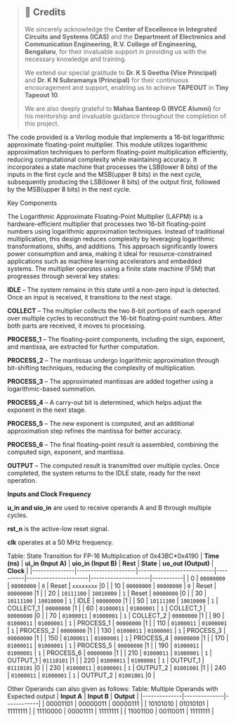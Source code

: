 > ## 📌 Credits  
>  
> We sincerely acknowledge the **Center of Excellence in Integrated Circuits and Systems (ICAS)** and the **Department of Electronics and Communication Engineering, R.V. College of Engineering, Bengaluru**, for their invaluable support in providing us with the necessary knowledge and training.  
>  
> We extend our special gratitude to **Dr. K S Geetha (Vice Principal)** and **Dr. K N Subramanya (Principal)** for their continuous encouragement and support, enabling us to achieve **TAPEOUT** in **Tiny Tapeout 10**.  
>  
> We are also deeply grateful to **Mahaa Santeep G (RVCE Alumni)** for his mentorship and invaluable guidance throughout the completion of this project.  
  

The code provided is a Verilog module that implements a 16-bit logarithmic approximate floating-point multiplier. This module utilizes logarithmic approximation techniques to perform floating-point multiplication efficiently, reducing computational complexity while maintaining accuracy. It incorporates a state machine that processes the LSB(lower 8 bits) of the inputs in the first cycle and the MSB(upper 8 bits) in the next cycle, subsequently producing the LSB(lower 8 bits) of the output first, followed by the MSB(upper 8 bits) in the next cycle.

Key Components

The Logarithmic Approximate Floating-Point Multiplier (LAFPM) is a hardware-efficient multiplier that processes two 16-bit floating-point numbers using logarithmic approximation techniques. Instead of traditional multiplication, this design reduces complexity by leveraging logarithmic transformations, shifts, and additions. This approach significantly lowers power consumption and area, making it ideal for resource-constrained applications such as machine learning accelerators and embedded systems.
The multiplier operates using a finite state machine (FSM) that progresses through several key states:

**IDLE** – The system remains in this state until a non-zero input is detected. Once an input is received, it transitions to the next stage.

**COLLECT** – The multiplier collects the two 8-bit portions of each operand over multiple cycles to reconstruct the 16-bit floating-point numbers. After both parts are received, it moves to processing.

**PROCESS_1** – The floating-point components, including the sign, exponent, and mantissa, are extracted for further computation.

**PROCESS_2** – The mantissas undergo logarithmic approximation through bit-shifting techniques, reducing the complexity of multiplication.

**PROCESS_3** – The approximated mantissas are added together using a logarithmic-based summation.

**PROCESS_4** – A carry-out bit is determined, which helps adjust the exponent in the next stage.

**PROCESS_5** – The new exponent is computed, and an additional approximation step refines the mantissa for better accuracy.

**PROCESS_6** – The final floating-point result is assembled, combining the computed sign, exponent, and mantissa.

**OUTPUT** – The computed result is transmitted over multiple cycles. Once completed, the system returns to the IDLE state, ready for the next operation.

**Inputs and Clock Frequency**

**u_in and uio_in** are used to receive operands A and B through multiple cycles.

**rst_n** is the active-low reset signal.

**clk** operates at a 50 MHz frequency.

Table: State Transition for FP-16 Multiplication of 0x43BC*0x4190
| **Time (ns)** | **ui_in (Input A)** | **uio_in (Input B)**      | **Rest** | **State**            | **uo_out (Output)** | **Clock** |
|---------------|---------------------|---------------------------|----------|----------------------|---------------------|-----------|
| 0             | `00000000`          | `00000000`                |  `0`     | Reset                | `xxxxxxxx`          |0          |
| 10            | `00000000`          | `00000000`                |  `0`     | Reset                | `00000000`          |1          |
| 20            | `10111100`          | `10010000`                |  `1`     | Reset                | `00000000`          |0          |
| 30            | `10111100`          | `10010000`                |  `1`     | IDLE                 | `00000000`          |1          |
| 50            | `10111100`          | `10010000`                |  `1`     | COLLECT_1            | `00000000`          |1          |
| 60            | `01000011`          | `01000001`                |  `1`     | COLLECT_1            | `00000000`          |0          |
| 70            | `01000011`          | `01000001`                |  `1`     | COLLECT_2            | `00000000`          |1          |
| 90            | `01000011`          | `01000001`                |  `1`     | PROCESS_1            | `00000000`          |1          |
| 110           | `01000011`          | `01000001`                |  `1`     | PROCESS_2            | `00000000`          |1          |
| 130           | `01000011`          | `01000001`                |  `1`     | PROCESS_3            | `00000000`          |1          |
| 150           | `01000011`          | `01000001`                |  `1`     | PROCESS_4            | `00000000`          |1          |
| 170           | `01000011`          | `01000001`                |  `1`     | PROCESS_5            | `00000000`          |1          |
| 190           | `01000011`          | `01000001`                |  `1`     | PROCESS_6            | `00000000`          |1          |
| 210           | `01000011`          | `01000001`                |  `1`     | OUTPUT_1             | `01110101`          |1          |
| 220           | `01000011`          | `01000001`                |  `1`     | OUTPUT_1             | `01110101`          |0          |
| 230           | `01000011`          | `01000001`                |  `1`     | OUTPUT_2             | `01001001`          |1          |
| 240           | `01000011`          | `01000001`                |  `1`     | OUTPUT_2             | `01001001`          |0          |


Other Operands can also given as follows:
Table: Multiple Operands with Expected output
| **Input A** | **Input B** | **Output**  |
|--------------|--------------|------------|
| 00001101     | 00000011     | 00000111   |
| 10101010     | 01010101     | 11111111   |
| 11110000     | 00001111     | 11111111   |
| 11001100     | 00110011     | 11111111   |
